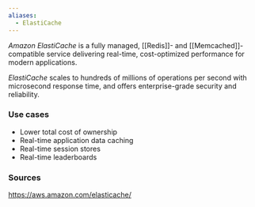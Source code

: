 ```yaml
---
aliases:
  - ElastiCache
---
```

*Amazon ElastiCache* is a fully managed, [[Redis]]- and [[Memcached]]-compatible service delivering real-time, cost-optimized performance for modern applications. 

*ElastiCache* scales to hundreds of millions of operations per second with microsecond response time, and offers enterprise-grade security and reliability.
### Use cases
* Lower total cost of ownership
* Real-time application data caching
* Real-time session stores
* Real-time leaderboards
### Sources
https://aws.amazon.com/elasticache/